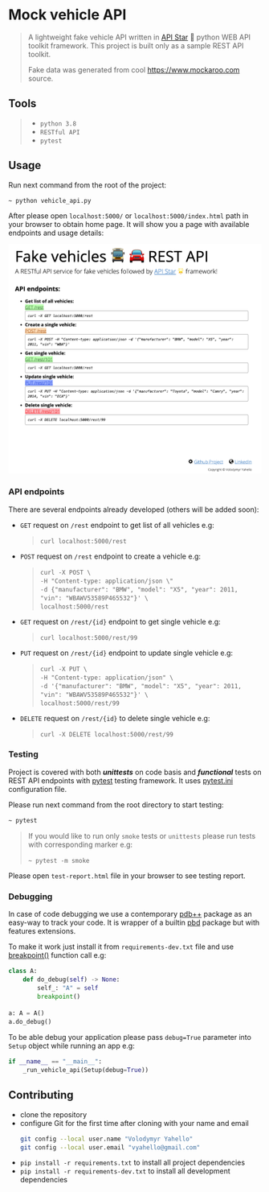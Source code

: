 # Mock vehicle API
>A lightweight fake vehicle API written in [API Star](https://docs.apistar.com/) 🌟 python WEB API toolkit framework. 
>This project is built only as a sample REST API toolkit.
>
>Fake data was generated from cool https://www.mockaroo.com source.

## Tools
> - `python 3.8`
> - `RESTful API`
> - `pytest`

## Usage
Run next command from the root of the project:
```bash
~ python vehicle_api.py
```

After please open `localhost:5000/` or `localhost:5000/index.html` path in your browser to obtain home page. 
It will show you a page with available endpoints and usage details:

![Screenshot](static/demo.png)

### API endpoints
There are several endpoints already developed (others will be added soon):
  - `GET` request on `/rest` endpoint to get list of all vehicles e.g:
    > `curl localhost:5000/rest`
  - `POST` request on `/rest` endpoint to create a vehicle e.g:
    > `curl -X POST \` \
    `-H "Content-type: application/json \"` \
    `-d {"manufacturer": "BMW", "model": "X5", "year": 2011, "vin": "WBAWV53589P465532"}' \` \
    `localhost:5000/rest`
  - `GET` request on `/rest/{id}` endpoint to get single vehicle e.g:
    > `curl localhost:5000/rest/99`
  - `PUT` request on `/rest/{id}` endpoint to update single vehicle e.g:
    > `curl -X PUT \` \
    `-H "Content-type: application/json" \` \
    `-d '{"manufacturer": "BMW", "model": "X5", "year": 2011, "vin": "WBAWV53589P465532"}' \` \
    `localhost:5000/rest/99`
  - `DELETE` request on `/rest/{id}` to delete single vehicle e.g:
    > `curl -X DELETE localhost:5000/rest/99`

### Testing
Project is covered with both **_unittests_** on code basis and **_functional_** tests on REST API endpoints with [pytest](https://docs.pytest.org/en/latest) testing framework.
It uses [pytest.ini](pytest.ini) configuration file.

Please run next command from the root directory to start testing:
```bash
~ pytest
```
> If you would like to run only `smoke` tests or `unittests` please run tests with corresponding marker e.g:
> 
>`~ pytest -m smoke`

Please open `test-report.html` file in your browser to see testing report.

### Debugging
In case of code debugging we use a contemporary [pdb++](https://pypi.org/project/pdbpp) package as an easy-way to track your code.
It is wrapper of a builtin [pbd](https://docs.python.org/3/library/pdb.html) package but with features extensions.

To make it work just install it from `requirements-dev.txt` file and use [breakpoint()](https://docs.python.org/3/library/functions.html#breakpoint) function call e.g:
```python
class A:    
    def do_debug(self) -> None:
        self_: "A" = self
        breakpoint()

a: A = A()
a.do_debug()
```

To be able debug your application please pass `debug=True` parameter into `Setup` object while running an app e.g:
```python
if __name__ == "__main__":
    _run_vehicle_api(Setup(debug=True))
```

## Contributing
- clone the repository
- configure Git for the first time after cloning with your name and email
  ```bash
  git config --local user.name "Volodymyr Yahello"
  git config --local user.email "vyahello@gmail.com"
  ```
- `pip install -r requirements.txt` to install all project dependencies
- `pip install -r requirements-dev.txt` to install all development dependencies
